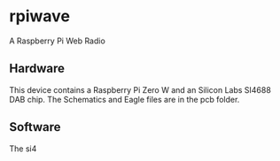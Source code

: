 # rpiwave
A Raspberry Pi Web Radio

## Hardware ##

This device contains a Raspberry Pi Zero W and an Silicon Labs SI4688 DAB chip. 
The Schematics and Eagle files are in the pcb folder. 

## Software

The si4
